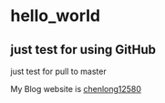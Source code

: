 # hello_world
## just test for using GitHub

just test for pull to master

My Blog website is [chenlong12580](http://blog.csdn.net/chenlong)

